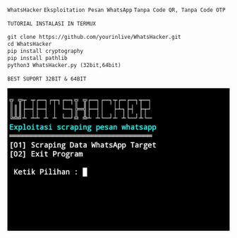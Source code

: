 `WhatsHacker`
`Eksploitation Pesan WhatsApp`
`Tanpa Code QR, Tanpa Code OTP`

`TUTORIAL INSTALASI IN TERMUX`
```
git clone https://github.com/yourinlive/WhatsHacker.git
cd WhatsHacker
pip install cryptography
pip install pathlib
python3 WhatsHacker.py (32bit,64bit)
```

`BEST SUPORT 32BIT & 64BIT`

![Screenshot_20250708-153254_2.jpg](https://raw.githubusercontent.com/yourinlive/WhatsHacker/refs/heads/main/Screenshot_20250708-153254_2.jpg)
